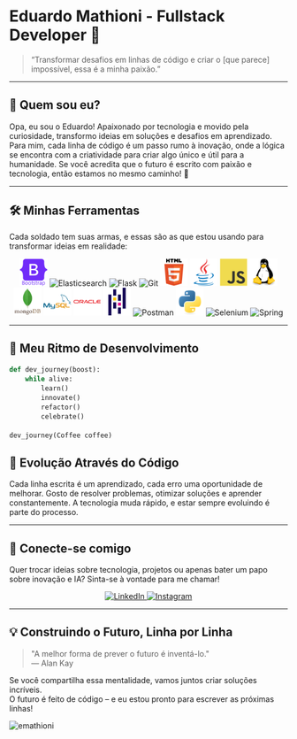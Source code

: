 # Eduardo Mathioni - Fullstack Developer 🚀

> “Transformar desafios em linhas de código e criar o [que parece] impossível, essa é a minha paixão.”  

---

## 🌟 Quem sou eu?

Opa, eu sou o Eduardo!
Apaixonado por tecnologia e movido pela curiosidade, transformo ideias em soluções e desafios em aprendizado.
Para mim, cada linha de código é um passo rumo à inovação, onde a lógica se encontra com a criatividade para criar algo único e útil para a humanidade.
Se você acredita que o futuro é escrito com paixão e tecnologia, então estamos no mesmo caminho! 🚀

---

## 🛠️ Minhas Ferramentas

Cada soldado tem suas armas, e essas são as que estou usando para transformar ideias em realidade:

<p align="center">
  <img src="https://raw.githubusercontent.com/devicons/devicon/master/icons/bootstrap/bootstrap-plain-wordmark.svg" alt="Bootstrap" width="50" height="50"/>
  <img src="https://www.vectorlogo.zone/logos/elastic/elastic-icon.svg" alt="Elasticsearch" width="50" height="50"/>
  <img src="https://www.vectorlogo.zone/logos/pocoo_flask/pocoo_flask-icon.svg" alt="Flask" width="50" height="50"/>
  <img src="https://www.vectorlogo.zone/logos/git-scm/git-scm-icon.svg" alt="Git" width="50" height="50"/>
  <img src="https://raw.githubusercontent.com/devicons/devicon/master/icons/html5/html5-original-wordmark.svg" alt="HTML5" width="50" height="50"/>
  <img src="https://raw.githubusercontent.com/devicons/devicon/master/icons/java/java-original.svg" alt="Java" width="50" height="50"/>
  <img src="https://raw.githubusercontent.com/devicons/devicon/master/icons/javascript/javascript-original.svg" alt="JavaScript" width="50" height="50"/>
  <img src="https://raw.githubusercontent.com/devicons/devicon/master/icons/linux/linux-original.svg" alt="Linux" width="50" height="50"/>
  <img src="https://raw.githubusercontent.com/devicons/devicon/master/icons/mongodb/mongodb-original-wordmark.svg" alt="MongoDB" width="50" height="50"/>
  <img src="https://raw.githubusercontent.com/devicons/devicon/master/icons/mysql/mysql-original-wordmark.svg" alt="MySQL" width="50" height="50"/>
  <img src="https://raw.githubusercontent.com/devicons/devicon/master/icons/oracle/oracle-original.svg" alt="Oracle" width="50" height="50"/>
  <img src="https://raw.githubusercontent.com/devicons/devicon/master/icons/pandas/pandas-original.svg" alt="Pandas" width="50" height="50"/>
  <img src="https://www.vectorlogo.zone/logos/getpostman/getpostman-icon.svg" alt="Postman" width="50" height="50"/>
  <img src="https://raw.githubusercontent.com/devicons/devicon/master/icons/python/python-original.svg" alt="Python" width="50" height="50"/>
  <img src="https://raw.githubusercontent.com/detain/svg-logos/780f25886640cef088af994181646db2f6b1a3f8/svg/selenium-logo.svg" alt="Selenium" width="50" height="50"/>
  <img src="https://www.vectorlogo.zone/logos/springio/springio-icon.svg" alt="Spring" width="50" height="50"/>
</p>

---

## 🔄 Meu Ritmo de Desenvolvimento

```python
def dev_journey(boost):
    while alive:
        learn()
        innovate()
        refactor()
        celebrate()
        
dev_journey(Coffee coffee)
```

## 🚀 Evolução Através do Código

Cada linha escrita é um aprendizado, cada erro uma oportunidade de melhorar.
Gosto de resolver problemas, otimizar soluções e aprender constantemente.
A tecnologia muda rápido, e estar sempre evoluindo é parte do processo.

---

## 🤝 Conecte-se comigo

Quer trocar ideias sobre tecnologia, projetos ou apenas bater um papo sobre inovação e IA?
Sinta-se à vontade para me chamar!  

<p align="center">
  <a href="https://linkedin.com/in/eduardomathioni" target="_blank">
    <img src="https://raw.githubusercontent.com/rahuldkjain/github-profile-readme-generator/master/src/images/icons/Social/linked-in-alt.svg" alt="LinkedIn" width="50" height="50"/>
  </a>
  <a href="https://instagram.com/mathioni.du" target="_blank">
    <img src="https://raw.githubusercontent.com/rahuldkjain/github-profile-readme-generator/master/src/images/icons/Social/instagram.svg" alt="Instagram" width="50" height="50"/>
  </a>
</p>

---

## 💡 Construindo o Futuro, Linha por Linha

> "A melhor forma de prever o futuro é inventá-lo."  
> — Alan Kay  

Se você compartilha essa mentalidade, vamos juntos criar soluções incríveis.  
O futuro é feito de código – e eu estou pronto para escrever as próximas linhas!
<p align="left">
  <img src="https://komarev.com/ghpvc/?username=emathioni&label=Visualizações%20de%20Perfil&color=0e75b6&style=for-the-badge" alt="emathioni" />
</p>
